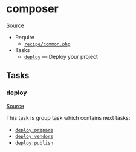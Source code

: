 <!-- DO NOT EDIT THIS FILE! -->
<!-- Instead edit recipe/composer.php -->
<!-- Then run bin/docgen -->

# composer

[Source](/recipe/composer.php)



* Require
  * [`recipe/common.php`](/docs/recipe/common.md)
* Tasks
  * [`deploy`](#deploy) — Deploy your project


## Tasks
### deploy
[Source](/recipe/composer.php#L7)



This task is group task which contains next tasks:
* [`deploy:prepare`](/docs/recipe/common.md#deployprepare)
* [`deploy:vendors`](/docs/recipe/deploy/vendors.md#deployvendors)
* [`deploy:publish`](/docs/recipe/common.md#deploypublish)


